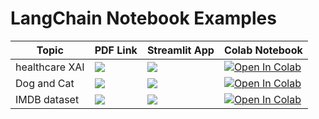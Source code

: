 # LangChain Notebook Examples

| Topic            | PDF Link                                                                                                                                     | Streamlit App                                                                                      | Colab Notebook                                                                                                                                           |
|------------------|----------------------------------------------------------------------------------------------------------------------------------------------|------------------------------------------------------------------------------------------------------|-----------------------------------------------------------------------------------------------------------------------------------------------------------|
| healthcare XAI     | <a href="PDF_LINK_HERE" target="_parent"><img src="https://img.shields.io/badge/Open in PDF-%23FF0000.svg?style=flat-square&logo=adobe&logoColor=white"/></a> | <a href="STREAMLIT_LINK_HERE" target="_parent"><img src="https://static.streamlit.io/badges/streamlit_badge_black_white.svg"/></a> | <a href="https://colab.research.google.com/drive/1t7LUcpSh-dmBlJm2jITf2ddNJsWfFPTn?usp=sharing" target="_parent"><img src="https://colab.research.google.com/assets/colab-badge.svg" alt="Open In Colab"/></a> |
| Dog and Cat     | <a href="PDF_LINK_HERE" target="_parent"><img src="https://img.shields.io/badge/Open in PDF-%23FF0000.svg?style=flat-square&logo=adobe&logoColor=white"/></a> | <a href="STREAMLIT_LINK_HERE" target="_parent"><img src="https://static.streamlit.io/badges/streamlit_badge_black_white.svg"/></a> | <a href="https://colab.research.google.com/drive/1rlh2lvXRGGH-5TV_9kWRdTrFedN4fQ5i?usp=sharing" target="_parent"><img src="https://colab.research.google.com/assets/colab-badge.svg" alt="Open In Colab"/></a> |
| IMDB dataset    | <a href="PDF_LINK_HERE" target="_parent"><img src="https://img.shields.io/badge/Open in PDF-%23FF0000.svg?style=flat-square&logo=adobe&logoColor=white"/></a> | <a href="STREAMLIT_LINK_HERE" target="_parent"><img src="https://static.streamlit.io/badges/streamlit_badge_black_white.svg"/></a> | <a href="https://colab.research.google.com/drive/12T8gBGHtOPe9F4B6m9toVc3hlpDHAH6y?usp=sharing" target="_parent"><img src="https://colab.research.google.com/assets/colab-badge.svg" alt="Open In Colab"/></a> |
